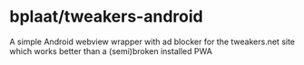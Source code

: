 # bplaat/tweakers-android
A simple Android webview wrapper with ad blocker for the tweakers.net site which works better than a (semi)broken installed PWA
